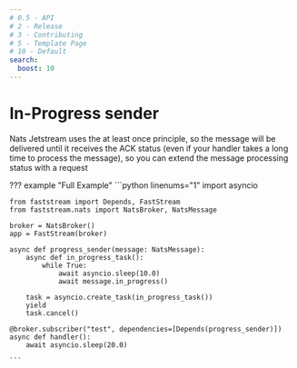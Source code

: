 ```yaml
---
# 0.5 - API
# 2 - Release
# 3 - Contributing
# 5 - Template Page
# 10 - Default
search:
  boost: 10
---
```


# In-Progress sender

Nats Jetstream uses the at least once principle, so the message will be delivered until it receives the ACK status (even if your handler takes a long time to process the message), so you can extend the message processing status with a request

??? example "Full Example"
    ```python linenums="1"
    import asyncio

    from faststream import Depends, FastStream
    from faststream.nats import NatsBroker, NatsMessage
    
    broker = NatsBroker()
    app = FastStream(broker)
    
    async def progress_sender(message: NatsMessage):
        async def in_progress_task():
            while True:
                await asyncio.sleep(10.0)
                await message.in_progress()
    
        task = asyncio.create_task(in_progress_task())
        yield
        task.cancel()
    
    @broker.subscriber("test", dependencies=[Depends(progress_sender)])
    async def handler():
        await asyncio.sleep(20.0)
    
    ```
